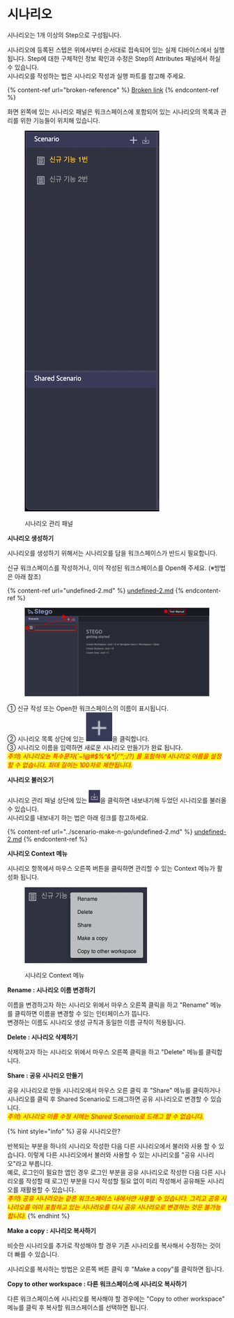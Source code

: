 # 시나리오

시나리오는 1개 이상의 Step으로 구성됩니다.&#x20;

시나리오에 등록된 스텝은 위에서부터 순서대로 접속되어 있는 실제 디바이스에서 실행됩니다. Step에 대한 구체적인 정보 확인과 수정은 Step의 Attributes 패널에서 하실 수 있습니다.\
시나리오를 작성하는 법은 시나리오 작성과 실행 파트를 참고해 주세요.

{% content-ref url="broken-reference" %}
[Broken link](broken-reference)
{% endcontent-ref %}

화면 왼쪽에 있는 시나리오 패널은 워크스페이스에 포함되어 있는 시나리오의 목록과 관리를 위한 기능들이 위치해 있습니다.

<figure><img src="../.gitbook/assets/image (22).png" alt=""><figcaption><p>시나리오 관리 패널</p></figcaption></figure>

**시나리오 생성하기**

시나리오를 생성하기 위해서는 시나리오를 담을 워크스페이스가 반드시 필요합니다.&#x20;

신규 워크스페이스를 작성하거나, 이미 작성된 워크스페이스를 Open해 주세요. (※방법은 아래 참조)

{% content-ref url="undefined-2.md" %}
[undefined-2.md](undefined-2.md)
{% endcontent-ref %}

<figure><img src="../.gitbook/assets/image (110).png" alt=""><figcaption></figcaption></figure>

① 신규 작성 또는 Open한 워크스페이스의 이름이 표시됩니다.\
② 시나리오 목록 상단에 있는 <img src="../.gitbook/assets/image (165).png" alt="" data-size="line">을 클릭합니다.\
③ 시나리오 이름을 입력하면 새로운 시나리오 만들기가 완료 됩니다.\
_<mark style="color:red;">주의) 시나리오는 특수문자(\`\~!@#$%^&\*|/’“;:/?) 를 포함하여 시나리오 이름을 설정할 수 없습니다. 최대 길이는 100자로 제한됩니다.</mark>_

_<mark style="color:red;"></mark>_

**시나리오 불러오기**

시나리오 관리 패널 상단에 있는 <img src="../.gitbook/assets/image (12).png" alt="" data-size="line">을 클릭하면 내보내기해 두었던 시나리오를 불러올 수 있습니다.\
시나리오를 내보내기 하는 법은 아래 링크를 참고하세요.

{% content-ref url="../scenario-make-n-go/undefined-2.md" %}
[undefined-2.md](../scenario-make-n-go/undefined-2.md)
{% endcontent-ref %}

_<mark style="color:red;"></mark>_

**시나리오 Context 메뉴**

시나리오 항목에서 마우스 오른쪽 버튼을 클릭하면 관리할 수 있는 Context 메뉴가 활성화 됩니다.

&#x20;

<figure><img src="../.gitbook/assets/image (139).png" alt=""><figcaption><p>시나리오 Context 메뉴 </p></figcaption></figure>



**Rename : 시나리오 이름 변경하기**

이름을 변경하고자 하는 시나리오 위에서 마우스 오른쪽 클릭을 하고 "Rename" 메뉴를 클릭하면 이름을 변경할 수 있는 인터페이스가 뜹니다.\
변경하는 이름도 시나리오 생성 규칙과 동일한 이름 규칙이 적용됩니다.



**Delete : 시나리오 삭제하기**

삭제하고자 하는 시나리오 위에서 마우스 오른쪽 클릭을 하고 "Delete" 메뉴를 클릭합니다.



**Share : 공유 시나리오 만들기**

공유 시나리오로 만들 시나리오에서 마우스 오른 클릭 후 "Share" 메뉴를 클릭하거나 시나리오를 클릭 후 Shared Scenario로 드래그하면 공유 시나리오로 변경할 수 있습니다. \
_<mark style="color:red;">주의) 시나리오 이름 수정 시에는 Shared Scenario로 드래그 할 수 없습니다.</mark>_

{% hint style="info" %}
공유 시나리오란?

반복되는 부분을 하나의 시나리오 작성한 다음 다른 시나리오에서 불러와 사용 할 수 있습니다. 이렇게 다른 시나리오에서 불러와 사용할 수 있는 시나리오를 "공유 시나리오"라고 부릅니다.\
예로, 로그인이 필요한 앱인 경우 로그인 부분을 공유 시나리오로 작성한 다음 다른 시나리오를 작성할 때 로그인 부분을 다시 작성할 필요 없이 미리 작성해서 공유해둔 시나리오를 재활용할 수 있습니다.\
_<mark style="color:red;">주의) 공유 시나리오는 같은 워크스페이스 내에서만 사용할 수 있습니다. 그리고 공유 시나리오를 이미 포함하고 있는 시나리오를 다시 공유 시나리오로 변경하는 것은 불가능 합니다.</mark>_&#x20;
{% endhint %}



**Make a copy : 시나리오 복사하기**

비슷한 시나리오를 추가로 작성해야 할 경우 기존 시나리오를 복사해서 수정하는 것이 더 빠를 수 있습니다.

시나리오를 복사하는 방법은 오른쪽 버튼 클릭 후 "Make a copy"를 클릭하면 됩니다.

<mark style="background-color:red;"></mark>

**Copy to other workspace : 다른 워크스페이스에 시나리오 복사하기**

다른 워크스페이스에 시나리오를 복사해야 할 경우에는 "Copy to other workspace" 메뉴를 클릭 후 복사할 워크스페이스를 선택하면 됩니다.

